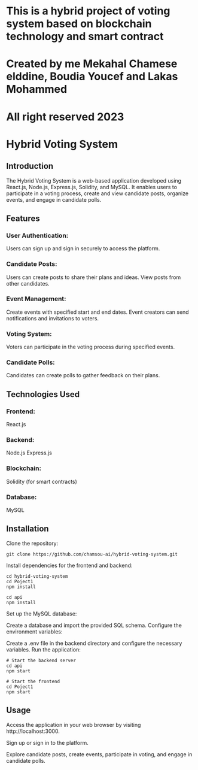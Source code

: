 # This is a hybrid project of voting system based on blockchain technology and smart contract

# Created by me Mekahal Chamese elddine, Boudia Youcef and Lakas Mohammed

# All right reserved 2023

# Hybrid Voting System

## Introduction

The Hybrid Voting System is a web-based application developed using React.js, Node.js, Express.js, Solidity, and MySQL. It enables users to participate in a voting process, create and view candidate posts, organize events, and engage in candidate polls.

## Features

### User Authentication:

Users can sign up and sign in securely to access the platform.

### Candidate Posts:

Users can create posts to share their plans and ideas.
View posts from other candidates.

### Event Management:

Create events with specified start and end dates.
Event creators can send notifications and invitations to voters.

### Voting System:

Voters can participate in the voting process during specified events.

### Candidate Polls:

Candidates can create polls to gather feedback on their plans.

## Technologies Used

### Frontend:

React.js

### Backend:

Node.js
Express.js

### Blockchain:

Solidity (for smart contracts)

### Database:

MySQL

## Installation

Clone the repository:

```
git clone https://github.com/chamsou-ai/hybrid-voting-system.git
```

Install dependencies for the frontend and backend:

```
cd hybrid-voting-system
cd Poject1
npm install

cd api
npm install
```

Set up the MySQL database:

Create a database and import the provided SQL schema.
Configure the environment variables:

Create a .env file in the backend directory and configure the necessary variables.
Run the application:

```
# Start the backend server
cd api
npm start

# Start the frontend
cd Poject1
npm start
```

## Usage

Access the application in your web browser by visiting http://localhost:3000.

Sign up or sign in to the platform.

Explore candidate posts, create events, participate in voting, and engage in candidate polls.
